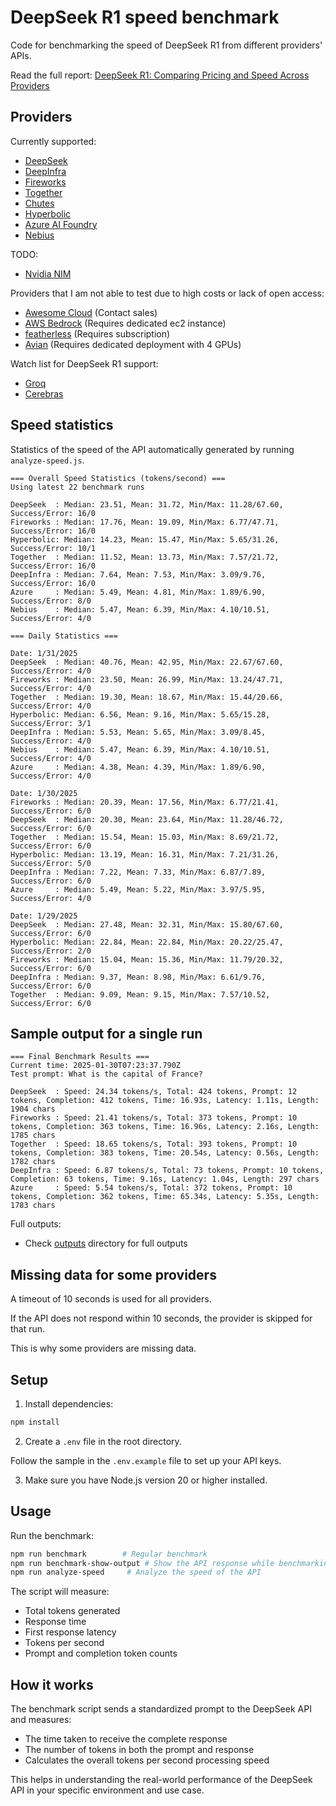 # DeepSeek R1 speed benchmark

Code for benchmarking the speed of DeepSeek R1 from different providers' APIs.

Read the full report: [DeepSeek R1: Comparing Pricing and Speed Across Providers](https://prompt.16x.engineer/blog/deepseek-r1-cost-pricing-speed)

## Providers

Currently supported:

- [DeepSeek](https://www.deepseek.com/)
- [DeepInfra](https://deepinfra.com/)
- [Fireworks](https://fireworks.ai/)
- [Together](https://www.together.ai/)
- [Chutes](https://chutes.ai/)
- [Hyperbolic](https://hyperbolic.xyz/)
- [Azure AI Foundry](https://azure.microsoft.com/en-us/products/ai-foundry)
- [Nebius](https://nebius.com/)

TODO:

- [Nvidia NIM](https://build.nvidia.com/deepseek-ai/deepseek-r1)

Providers that I am not able to test due to high costs or lack of open access:

- [Awesome Cloud](https://awesomecloud.ai/secure-deepseek-r1/) (Contact sales)
- [AWS Bedrock](https://aws.amazon.com/blogs/aws/deepseek-r1-models-now-available-on-aws/) (Requires dedicated ec2 instance)
- [featherless](https://featherless.ai/#pricing) (Requires subscription)
- [Avian](https://avian.io/) (Requires dedicated deployment with 4 GPUs)

Watch list for DeepSeek R1 support:

- [Groq](https://www.groq.com/)
- [Cerebras](https://cerebras.ai/)

## Speed statistics

Statistics of the speed of the API automatically generated by running `analyze-speed.js`.

```
=== Overall Speed Statistics (tokens/second) ===
Using latest 22 benchmark runs

DeepSeek  : Median: 23.51, Mean: 31.72, Min/Max: 11.28/67.60, Success/Error: 16/0
Fireworks : Median: 17.76, Mean: 19.09, Min/Max: 6.77/47.71, Success/Error: 16/0
Hyperbolic: Median: 14.23, Mean: 15.47, Min/Max: 5.65/31.26, Success/Error: 10/1
Together  : Median: 11.52, Mean: 13.73, Min/Max: 7.57/21.72, Success/Error: 16/0
DeepInfra : Median: 7.64, Mean: 7.53, Min/Max: 3.09/9.76, Success/Error: 16/0
Azure     : Median: 5.49, Mean: 4.81, Min/Max: 1.89/6.90, Success/Error: 8/0
Nebius    : Median: 5.47, Mean: 6.39, Min/Max: 4.10/10.51, Success/Error: 4/0

=== Daily Statistics ===

Date: 1/31/2025
DeepSeek  : Median: 40.76, Mean: 42.95, Min/Max: 22.67/67.60, Success/Error: 4/0
Fireworks : Median: 23.50, Mean: 26.99, Min/Max: 13.24/47.71, Success/Error: 4/0
Together  : Median: 19.30, Mean: 18.67, Min/Max: 15.44/20.66, Success/Error: 4/0
Hyperbolic: Median: 6.56, Mean: 9.16, Min/Max: 5.65/15.28, Success/Error: 3/1
DeepInfra : Median: 5.53, Mean: 5.65, Min/Max: 3.09/8.45, Success/Error: 4/0
Nebius    : Median: 5.47, Mean: 6.39, Min/Max: 4.10/10.51, Success/Error: 4/0
Azure     : Median: 4.38, Mean: 4.39, Min/Max: 1.89/6.90, Success/Error: 4/0

Date: 1/30/2025
Fireworks : Median: 20.39, Mean: 17.56, Min/Max: 6.77/21.41, Success/Error: 6/0
DeepSeek  : Median: 20.30, Mean: 23.64, Min/Max: 11.28/46.72, Success/Error: 6/0
Together  : Median: 15.54, Mean: 15.03, Min/Max: 8.69/21.72, Success/Error: 6/0
Hyperbolic: Median: 13.19, Mean: 16.31, Min/Max: 7.21/31.26, Success/Error: 5/0
DeepInfra : Median: 7.22, Mean: 7.33, Min/Max: 6.87/7.89, Success/Error: 6/0
Azure     : Median: 5.49, Mean: 5.22, Min/Max: 3.97/5.95, Success/Error: 4/0

Date: 1/29/2025
DeepSeek  : Median: 27.48, Mean: 32.31, Min/Max: 15.80/67.60, Success/Error: 6/0
Hyperbolic: Median: 22.84, Mean: 22.84, Min/Max: 20.22/25.47, Success/Error: 2/0
Fireworks : Median: 15.04, Mean: 15.36, Min/Max: 11.79/20.32, Success/Error: 6/0
DeepInfra : Median: 9.37, Mean: 8.98, Min/Max: 6.61/9.76, Success/Error: 6/0
Together  : Median: 9.09, Mean: 9.15, Min/Max: 7.57/10.52, Success/Error: 6/0
```

## Sample output for a single run

```
=== Final Benchmark Results ===
Current time: 2025-01-30T07:23:37.790Z
Test prompt: What is the capital of France?

DeepSeek  : Speed: 24.34 tokens/s, Total: 424 tokens, Prompt: 12 tokens, Completion: 412 tokens, Time: 16.93s, Latency: 1.11s, Length: 1904 chars
Fireworks : Speed: 21.41 tokens/s, Total: 373 tokens, Prompt: 10 tokens, Completion: 363 tokens, Time: 16.96s, Latency: 2.16s, Length: 1785 chars
Together  : Speed: 18.65 tokens/s, Total: 393 tokens, Prompt: 10 tokens, Completion: 383 tokens, Time: 20.54s, Latency: 0.56s, Length: 1782 chars
DeepInfra : Speed: 6.87 tokens/s, Total: 73 tokens, Prompt: 10 tokens, Completion: 63 tokens, Time: 9.16s, Latency: 1.04s, Length: 297 chars
Azure     : Speed: 5.54 tokens/s, Total: 372 tokens, Prompt: 10 tokens, Completion: 362 tokens, Time: 65.34s, Latency: 5.35s, Length: 1783 chars
```

Full outputs:

- Check [outputs](outputs) directory for full outputs

## Missing data for some providers

A timeout of 10 seconds is used for all providers.

If the API does not respond within 10 seconds, the provider is skipped for that run.

This is why some providers are missing data.

## Setup

1. Install dependencies:

```bash
npm install
```

2. Create a `.env` file in the root directory.

Follow the sample in the `.env.example` file to set up your API keys.

3. Make sure you have Node.js version 20 or higher installed.

## Usage

Run the benchmark:

```bash
npm run benchmark        # Regular benchmark
npm run benchmark-show-output # Show the API response while benchmarking
npm run analyze-speed     # Analyze the speed of the API
```

The script will measure:

- Total tokens generated
- Response time
- First response latency
- Tokens per second
- Prompt and completion token counts

## How it works

The benchmark script sends a standardized prompt to the DeepSeek API and measures:

- The time taken to receive the complete response
- The number of tokens in both the prompt and response
- Calculates the overall tokens per second processing speed

This helps in understanding the real-world performance of the DeepSeek API in your specific environment and use case.
